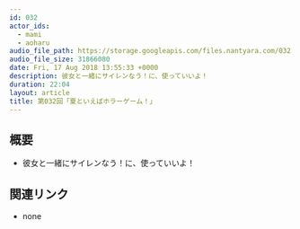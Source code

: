 ```yaml
---
id: 032
actor_ids:
  - mami
  - aoharu
audio_file_path: https://storage.googleapis.com/files.nantyara.com/032.mp3
audio_file_size: 31866080
date: Fri, 17 Aug 2018 13:55:33 +0000
description: 彼女と一緒にサイレンなう！に、使っていいよ！
duration: 22:04
layout: article
title: 第032回「夏といえばホラーゲーム！」
---
```

## 概要

* 彼女と一緒にサイレンなう！に、使っていいよ！

## 関連リンク

* none

